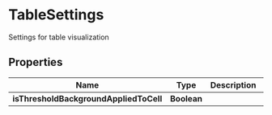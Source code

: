 

# TableSettings

Settings for table visualization

## Properties

| Name | Type | Description | Notes |
|------------ | ------------- | ------------- | -------------|
|**isThresholdBackgroundAppliedToCell** | **Boolean** |  |  [optional] |



